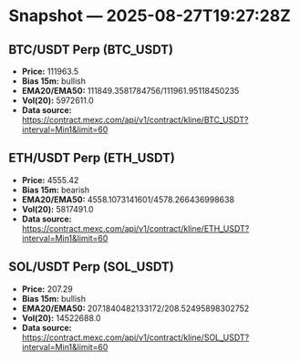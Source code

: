 # Snapshot — 2025-08-27T19:27:28Z

## BTC/USDT Perp (BTC_USDT)
- **Price:** 111963.5
- **Bias 15m:** bullish
- **EMA20/EMA50:** 111849.3581784756/111961.95118450235
- **Vol(20):** 5972611.0
- **Data source:** https://contract.mexc.com/api/v1/contract/kline/BTC_USDT?interval=Min1&limit=60

## ETH/USDT Perp (ETH_USDT)
- **Price:** 4555.42
- **Bias 15m:** bearish
- **EMA20/EMA50:** 4558.1073141601/4578.266436998638
- **Vol(20):** 5817491.0
- **Data source:** https://contract.mexc.com/api/v1/contract/kline/ETH_USDT?interval=Min1&limit=60

## SOL/USDT Perp (SOL_USDT)
- **Price:** 207.29
- **Bias 15m:** bullish
- **EMA20/EMA50:** 207.1840482133172/208.52495898302752
- **Vol(20):** 14522688.0
- **Data source:** https://contract.mexc.com/api/v1/contract/kline/SOL_USDT?interval=Min1&limit=60
